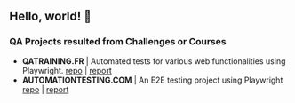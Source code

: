 Hello, world! 👋
----------------

### QA Projects resulted from Challenges or Courses 
-  <b>QATRAINING.FR</b> | Automated tests for various web functionalities using Playwright. [repo](https://github.com/thomasprz/qatraining-project) | [report](https://thomasprz.github.io/qatraining-project/playwright-report/index.html)
-  <b>AUTOMATIONTESTING.COM</b> | An E2E testing project using Playwright    [repo](https://github.com/thomasprz/automationexercice) | [report]()
